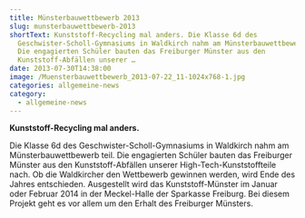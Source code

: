 ```yaml
---
title: Münsterbauwettbewerb 2013
slug: munsterbauwettbewerb-2013
shortText: Kunststoff-Recycling mal anders. Die Klasse 6d des
  Geschwister-Scholl-Gymnasiums in Waldkirch nahm am Münsterbauwettbewerb teil.
  Die engagierten Schüler bauten das Freiburger Münster aus den
  Kunststoff-Abfällen unserer …
date: 2013-07-30T14:38:00
image: /Muensterbauwettbewerb_2013-07-22_11-1024x768-1.jpg
categories: allgemeine-news
category:
  - allgemeine-news
---
```

<strong>Kunststoff-Recycling mal anders.</strong></p>

<p>Die Klasse 6d des Geschwister-Scholl-Gymnasiums in Waldkirch nahm am Münsterbauwettbewerb teil. Die engagierten Schüler bauten das Freiburger Münster aus den Kunststoff-Abfällen unserer High-Tech-Kunststoffteile nach. Ob die Waldkircher den Wettbewerb gewinnen werden, wird Ende des Jahres entschieden. Ausgestellt wird das Kunststoff-Münster im Januar oder Februar 2014 in der Meckel-Halle der Sparkasse Freiburg. Bei diesem Projekt geht es vor allem um den Erhalt des Freiburger Münsters.</p>

